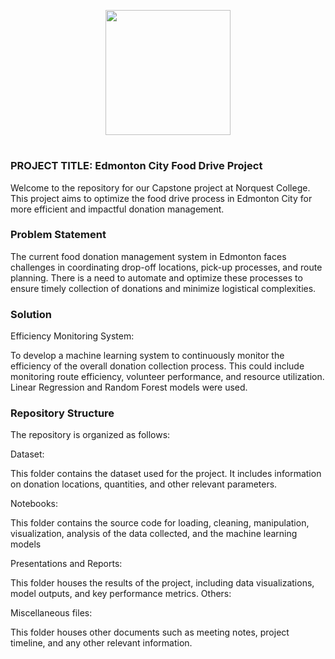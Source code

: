 <p align = "center" draggable=”false” ><img src="https://encrypted-tbn0.gstatic.com/images?q=tbn:ANd9GcR8HNB-ex4xb4H3-PXRcywP5zKC_3U8VzQTPA&usqp=CAU" 
     width="200px"
     height="auto"/>
</p>



# <h1 align="center" id="heading"> 
</h1>


 

### PROJECT TITLE: Edmonton City Food Drive Project

Welcome to the repository for our Capstone project at Norquest College. This project aims to optimize the food drive process in Edmonton City for more efficient and impactful donation management.

### Problem Statement

The current food donation management system in Edmonton faces challenges in coordinating drop-off locations, pick-up processes, and route planning. There is a need to automate and optimize these processes to ensure timely collection of donations and minimize logistical complexities.

### Solution
Efficiency Monitoring System:

To develop a machine learning system to continuously monitor the efficiency of the overall donation collection process. This could include monitoring route efficiency, volunteer performance, and resource utilization. Linear Regression and Random Forest models were used.

### Repository Structure

The repository is organized as follows:

Dataset:

This folder contains the dataset used for the project. It includes information on donation locations, quantities, and other relevant parameters.

Notebooks:

This folder contains the source code for loading, cleaning, manipulation, visualization, analysis of the data collected, and the machine learning models

Presentations and Reports:

This folder houses the results of the project, including data visualizations, model outputs, and key performance metrics.
Others:

Miscellaneous files:

This folder houses other documents such as meeting notes, project timeline, and any other relevant information.



 



